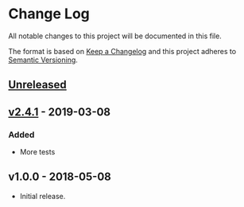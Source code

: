 # Change Log

All notable changes to this project will be documented in this file.

The format is based on [Keep a Changelog](http://keepachangelog.com/)
and this project adheres to [Semantic Versioning](http://semver.org/).

## [Unreleased](https://github.com/promaster-sdk/property/compare/@promaster-sdk%property-filter-pretty@2.4.1...master)

## [v2.4.1](https://github.com/promaster-sdk/property/compare/@promaster%property-filter-pretty@1.0.0...@promaster-sdk%property-filter-pretty@2.4.1) - 2019-03-08

### Added

* More tests

## v1.0.0 - 2018-05-08

* Initial release.
